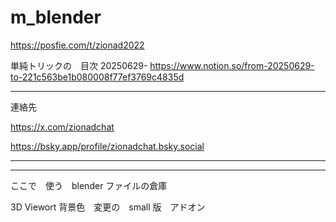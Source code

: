 # m_blender


https://posfie.com/t/zionad2022

単純トリックの　目次 20250629-
https://www.notion.so/from-20250629-to-221c563be1b080008f77ef3769c4835d

<hr>

連絡先

https://x.com/zionadchat

https://bsky.app/profile/zionadchat.bsky.social
<hr>

<hr>

ここで　使う　blender ファイルの倉庫


3D Viewort 背景色　変更の　small 版　アドオン





